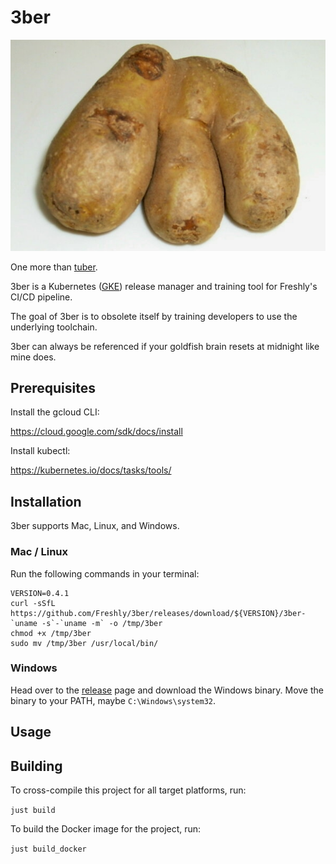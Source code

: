 # 3ber

![logo](logo.png)

One more than [tuber](github.com/Freshly/tuber).

3ber is a Kubernetes ([GKE](https://cloud.google.com/kubernetes-engine)) release manager and training tool for Freshly's CI/CD pipeline.

The goal of 3ber is to obsolete itself by training developers to use the underlying toolchain.

3ber can always be referenced if your goldfish brain resets at midnight like mine does.

## Prerequisites

Install the gcloud CLI:

https://cloud.google.com/sdk/docs/install

Install kubectl:

https://kubernetes.io/docs/tasks/tools/

## Installation

3ber supports Mac, Linux, and Windows.

### Mac / Linux

Run the following commands in your terminal:

```
VERSION=0.4.1
curl -sSfL https://github.com/Freshly/3ber/releases/download/${VERSION}/3ber-`uname -s`-`uname -m` -o /tmp/3ber
chmod +x /tmp/3ber
sudo mv /tmp/3ber /usr/local/bin/
```

### Windows

Head over to the [release](https://github.com/Freshly/3ber/releases) page and download the Windows binary. Move the binary to your PATH, maybe `C:\Windows\system32`.

## Usage

## Building

To cross-compile this project for all target platforms, run:

`just build`

To build the Docker image for the project, run:

`just build_docker`

